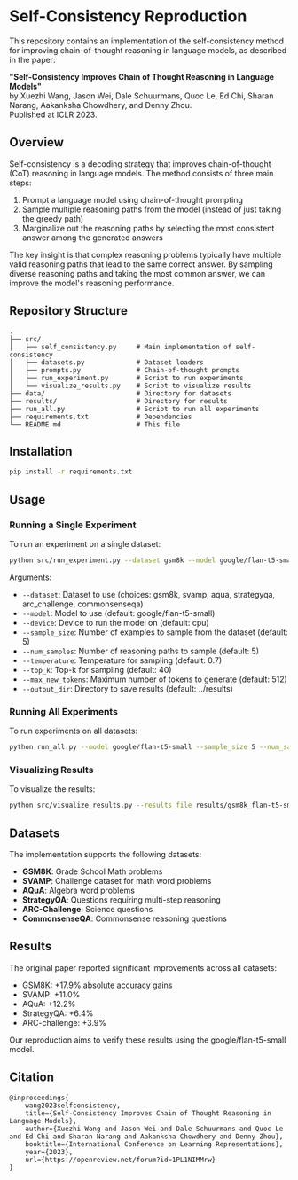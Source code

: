 # Self-Consistency Reproduction

This repository contains an implementation of the self-consistency method for improving chain-of-thought reasoning in language models, as described in the paper:

**"Self-Consistency Improves Chain of Thought Reasoning in Language Models"**  
by Xuezhi Wang, Jason Wei, Dale Schuurmans, Quoc Le, Ed Chi, Sharan Narang, Aakanksha Chowdhery, and Denny Zhou.  
Published at ICLR 2023.

## Overview

Self-consistency is a decoding strategy that improves chain-of-thought (CoT) reasoning in language models. The method consists of three main steps:

1. Prompt a language model using chain-of-thought prompting
2. Sample multiple reasoning paths from the model (instead of just taking the greedy path)
3. Marginalize out the reasoning paths by selecting the most consistent answer among the generated answers

The key insight is that complex reasoning problems typically have multiple valid reasoning paths that lead to the same correct answer. By sampling diverse reasoning paths and taking the most common answer, we can improve the model's reasoning performance.

## Repository Structure

```
.
├── src/
│   ├── self_consistency.py     # Main implementation of self-consistency
│   ├── datasets.py             # Dataset loaders
│   ├── prompts.py              # Chain-of-thought prompts
│   ├── run_experiment.py       # Script to run experiments
│   └── visualize_results.py    # Script to visualize results
├── data/                       # Directory for datasets
├── results/                    # Directory for results
├── run_all.py                  # Script to run all experiments
├── requirements.txt            # Dependencies
└── README.md                   # This file
```

## Installation

```bash
pip install -r requirements.txt
```

## Usage

### Running a Single Experiment

To run an experiment on a single dataset:

```bash
python src/run_experiment.py --dataset gsm8k --model google/flan-t5-small --sample_size 5 --num_samples 5
```

Arguments:
- `--dataset`: Dataset to use (choices: gsm8k, svamp, aqua, strategyqa, arc_challenge, commonsenseqa)
- `--model`: Model to use (default: google/flan-t5-small)
- `--device`: Device to run the model on (default: cpu)
- `--sample_size`: Number of examples to sample from the dataset (default: 5)
- `--num_samples`: Number of reasoning paths to sample (default: 5)
- `--temperature`: Temperature for sampling (default: 0.7)
- `--top_k`: Top-k for sampling (default: 40)
- `--max_new_tokens`: Maximum number of tokens to generate (default: 512)
- `--output_dir`: Directory to save results (default: ../results)

### Running All Experiments

To run experiments on all datasets:

```bash
python run_all.py --model google/flan-t5-small --sample_size 5 --num_samples 5
```

### Visualizing Results

To visualize the results:

```bash
python src/visualize_results.py --results_file results/gsm8k_flan-t5-small_5samples.json --dataset gsm8k --model flan-t5-small
```

## Datasets

The implementation supports the following datasets:

- **GSM8K**: Grade School Math problems
- **SVAMP**: Challenge dataset for math word problems
- **AQuA**: Algebra word problems
- **StrategyQA**: Questions requiring multi-step reasoning
- **ARC-Challenge**: Science questions
- **CommonsenseQA**: Commonsense reasoning questions

## Results

The original paper reported significant improvements across all datasets:

- GSM8K: +17.9% absolute accuracy gains
- SVAMP: +11.0%
- AQuA: +12.2%
- StrategyQA: +6.4%
- ARC-challenge: +3.9%

Our reproduction aims to verify these results using the google/flan-t5-small model.

## Citation

```
@inproceedings{
    wang2023selfconsistency,
    title={Self-Consistency Improves Chain of Thought Reasoning in Language Models},
    author={Xuezhi Wang and Jason Wei and Dale Schuurmans and Quoc Le and Ed Chi and Sharan Narang and Aakanksha Chowdhery and Denny Zhou},
    booktitle={International Conference on Learning Representations},
    year={2023},
    url={https://openreview.net/forum?id=1PL1NIMMrw}
}
```